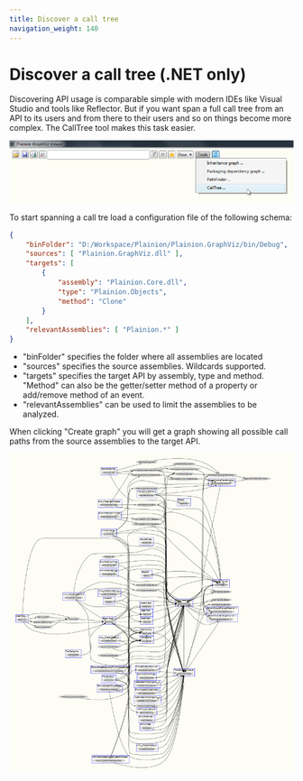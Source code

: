 ```yaml
---
title: Discover a call tree
navigation_weight: 140
---
```


# Discover a call tree (.NET only)

Discovering API usage is comparable simple with modern IDEs like Visual Studio and tools like Reflector. 
But if you want span a full call tree from an API to its users and from there to their users and so on things
become more complex. The CallTree tool makes this task easier.

![](../Screenshots/CallTree.png)

To start spanning a call tre load a configuration file of the following schema:

```json
{
    "binFolder": "D:/Workspace/Plainion/Plainion.GraphViz/bin/Debug",
    "sources": [ "Plainion.GraphViz.dll" ],
    "targets": [
        {
            "assembly": "Plainion.Core.dll",
            "type": "Plainion.Objects",
            "method": "Clone"
        }
    ],
    "relevantAssemblies": [ "Plainion.*" ]
}
```

- "binFolder" specifies the folder where all assemblies are located
- "sources" specifies the source assemblies. Wildcards supported.
- "targets" specifies the target API by assembly, type and method. "Method" can also be the getter/setter method
  of a property or add/remove method of an event. 
- "relevantAssemblies" can be used to limit the assemblies to be analyzed.

When clicking "Create graph" you will get a graph showing all possible call paths from the source assemblies to the
target API.

![](../Screenshots/CallTree.Tree.png)
